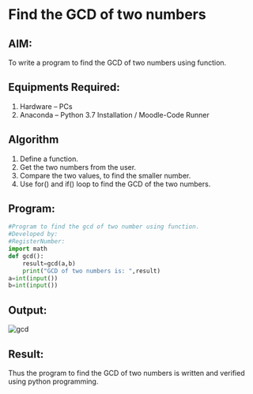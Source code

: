 # Find the GCD of two numbers

## AIM:
To write a program to find the GCD of two numbers using function.

## Equipments Required:
1. Hardware – PCs
2. Anaconda – Python 3.7 Installation / Moodle-Code Runner

## Algorithm
1. Define a function.
2. Get the two numbers from the user.
3. Compare the two values, to find the smaller number.
4. Use for() and if() loop to find the GCD of the two numbers.

## Program:
```python
#Program to find the gcd of two number using function.
#Developed by: 
#RegisterNumber:  
import math
def gcd():
    result=gcd(a,b)
    print("GCD of two numbers is: ",result)
a=int(input())
b=int(input())
```

## Output:
![gcd](https://github.com/anu-varshini11/GCD-of-two-numbers/assets/138969827/d21e19ad-8a93-4e35-870e-ec2cf3bbc97c)


## Result:
Thus the program to find the GCD of two numbers is written and verified using python programming.
